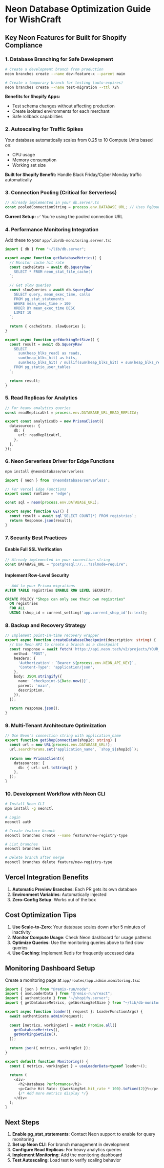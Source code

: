 # Neon Database Optimization Guide for WishCraft

## Key Neon Features for Built for Shopify Compliance

### 1. **Database Branching for Safe Development**
```bash
# Create a development branch from production
neon branches create --name dev-feature-x --parent main

# Create a temporary branch for testing (auto-expires)
neon branches create --name test-migration --ttl 72h
```

**Benefits for Shopify Apps:**
- Test schema changes without affecting production
- Create isolated environments for each merchant
- Safe rollback capabilities

### 2. **Autoscaling for Traffic Spikes**
Your database automatically scales from 0.25 to 10 Compute Units based on:
- CPU usage
- Memory consumption
- Working set size

**Built for Shopify Benefit:** Handle Black Friday/Cyber Monday traffic automatically

### 3. **Connection Pooling (Critical for Serverless)**
```javascript
// Already implemented in your db.server.ts
const pooledConnectionString = process.env.DATABASE_URL; // Uses PgBouncer
```

**Current Setup:** ✅ You're using the pooled connection URL

### 4. **Performance Monitoring Integration**

Add these to your `app/lib/db-monitoring.server.ts`:
```typescript
import { db } from "~/lib/db.server";

export async function getDatabaseMetrics() {
  // Monitor cache hit rate
  const cacheStats = await db.$queryRaw`
    SELECT * FROM neon_stat_file_cache()
  `;
  
  // Get slow queries
  const slowQueries = await db.$queryRaw`
    SELECT query, mean_exec_time, calls
    FROM pg_stat_statements
    WHERE mean_exec_time > 100
    ORDER BY mean_exec_time DESC
    LIMIT 10
  `;
  
  return { cacheStats, slowQueries };
}

export async function getWorkingSetSize() {
  const result = await db.$queryRaw`
    SELECT 
      sum(heap_blks_read) as reads,
      sum(heap_blks_hit) as hits,
      sum(heap_blks_hit) / nullif(sum(heap_blks_hit) + sum(heap_blks_read), 0) as hit_rate
    FROM pg_statio_user_tables
  `;
  
  return result;
}
```

### 5. **Read Replicas for Analytics**
```typescript
// For heavy analytics queries
const readReplicaUrl = process.env.DATABASE_URL_READ_REPLICA;

export const analyticsDb = new PrismaClient({
  datasources: {
    db: {
      url: readReplicaUrl,
    },
  },
});
```

### 6. **Neon Serverless Driver for Edge Functions**
```bash
npm install @neondatabase/serverless
```

```typescript
import { neon } from '@neondatabase/serverless';

// For Vercel Edge Functions
export const runtime = 'edge';

const sql = neon(process.env.DATABASE_URL);

export async function GET() {
  const result = await sql`SELECT COUNT(*) FROM registries`;
  return Response.json(result);
}
```

### 7. **Security Best Practices**

#### Enable Full SSL Verification
```typescript
// Already implemented in your connection string
const DATABASE_URL = "postgresql://...?sslmode=require";
```

#### Implement Row-Level Security
```sql
-- Add to your Prisma migrations
ALTER TABLE registries ENABLE ROW LEVEL SECURITY;

CREATE POLICY "Shops can only see their own registries"
  ON registries
  FOR ALL
  USING (shop_id = current_setting('app.current_shop_id')::text);
```

### 8. **Backup and Recovery Strategy**
```typescript
// Implement point-in-time recovery wrapper
export async function createDatabaseCheckpoint(description: string) {
  // Use Neon API to create a branch as a checkpoint
  const response = await fetch('https://api.neon.tech/v2/projects/YOUR_PROJECT_ID/branches', {
    method: 'POST',
    headers: {
      'Authorization': `Bearer ${process.env.NEON_API_KEY}`,
      'Content-Type': 'application/json',
    },
    body: JSON.stringify({
      name: `checkpoint-${Date.now()}`,
      parent: 'main',
      description,
    }),
  });
  
  return response.json();
}
```

### 9. **Multi-Tenant Architecture Optimization**
```typescript
// Use Neon's connection string with application_name
export function getShopConnection(shopId: string) {
  const url = new URL(process.env.DATABASE_URL!);
  url.searchParams.set('application_name', `shop_${shopId}`);
  
  return new PrismaClient({
    datasources: {
      db: { url: url.toString() }
    },
  });
}
```

### 10. **Development Workflow with Neon CLI**
```bash
# Install Neon CLI
npm install -g neonctl

# Login
neonctl auth

# Create feature branch
neonctl branches create --name feature/new-registry-type

# List branches
neonctl branches list

# Delete branch after merge
neonctl branches delete feature/new-registry-type
```

## Vercel Integration Benefits

1. **Automatic Preview Branches**: Each PR gets its own database
2. **Environment Variables**: Automatically injected
3. **Zero-Config Setup**: Works out of the box

## Cost Optimization Tips

1. **Use Scale-to-Zero**: Your database scales down after 5 minutes of inactivity
2. **Monitor Compute Usage**: Check Neon dashboard for usage patterns
3. **Optimize Queries**: Use the monitoring queries above to find slow queries
4. **Use Caching**: Implement Redis for frequently accessed data

## Monitoring Dashboard Setup

Create a monitoring page at `app/routes/app.admin.monitoring.tsx`:
```typescript
import { json } from "@remix-run/node";
import { useLoaderData } from "@remix-run/react";
import { authenticate } from "~/shopify.server";
import { getDatabaseMetrics, getWorkingSetSize } from "~/lib/db-monitoring.server";

export async function loader({ request }: LoaderFunctionArgs) {
  await authenticate.admin(request);
  
  const [metrics, workingSet] = await Promise.all([
    getDatabaseMetrics(),
    getWorkingSetSize(),
  ]);
  
  return json({ metrics, workingSet });
}

export default function Monitoring() {
  const { metrics, workingSet } = useLoaderData<typeof loader>();
  
  return (
    <div>
      <h2>Database Performance</h2>
      <p>Cache Hit Rate: {(workingSet.hit_rate * 100).toFixed(2)}%</p>
      {/* Add more metrics display */}
    </div>
  );
}
```

## Next Steps

1. **Enable pg_stat_statements**: Contact Neon support to enable for query monitoring
2. **Set up Neon CLI**: For branch management in development
3. **Configure Read Replicas**: For heavy analytics queries
4. **Implement Monitoring**: Add the monitoring dashboard
5. **Test Autoscaling**: Load test to verify scaling behavior